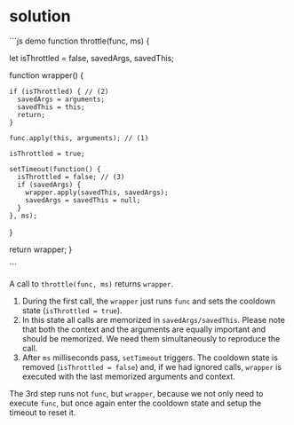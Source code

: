 # solution

\`\`\`js demo function throttle\(func, ms\) {

let isThrottled = false, savedArgs, savedThis;

function wrapper\(\) {

```text
if (isThrottled) { // (2)
  savedArgs = arguments;
  savedThis = this;
  return;
}

func.apply(this, arguments); // (1)

isThrottled = true;

setTimeout(function() {
  isThrottled = false; // (3)
  if (savedArgs) {
    wrapper.apply(savedThis, savedArgs);
    savedArgs = savedThis = null;
  }
}, ms);
```

}

return wrapper; }

\`\`\`

A call to `throttle(func, ms)` returns `wrapper`.

1. During the first call, the `wrapper` just runs `func` and sets the cooldown state \(`isThrottled = true`\).
2. In this state all calls are memorized in `savedArgs/savedThis`. Please note that both the context and the arguments are equally important and should be memorized. We need them simultaneously to reproduce the call.
3. After `ms` milliseconds pass, `setTimeout` triggers. The cooldown state is removed \(`isThrottled = false`\) and, if we had ignored calls, `wrapper` is executed with the last memorized arguments and context.

The 3rd step runs not `func`, but `wrapper`, because we not only need to execute `func`, but once again enter the cooldown state and setup the timeout to reset it.

